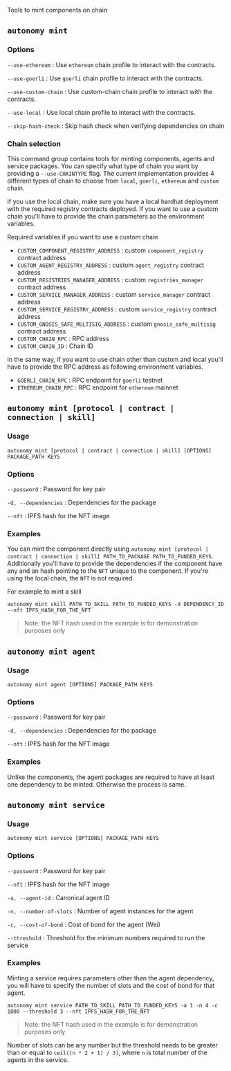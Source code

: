 Tools to mint components on chain

## `autonomy mint`

### Options

`--use-ethereum`
: Use `ethereum` chain profile to interact with the contracts.

`--use-goerli`
: Use `goerli` chain profile to interact with the contracts.

`--use-custom-chain`
: Use custom-chain chain profile to interact with the contracts.

`--use-local`
: Use local chain profile to interact with the contracts.

`--skip-hash-check`
: Skip hash check when verifying dependencies on chain

### Chain selection

This command group contains tools for minting components, agents and service packages. You can specify what type of chain you want by providing a `--use-CHAINTYPE` flag. The current implementation provides 4 different types of chain to choose from `local`, `goerli`, `ethereum` and `custom` chain. 

If you use the local chain, make sure you have a local hardhat deployment with the required registry contracts deployed. If you want to use a custom chain you'll have to provide the chain parameters as the environment variables.

Required variables if you want to use a custom chain

- `CUSTOM_COMPONENT_REGISTRY_ADDRESS` : custom `component_registry` contract address
- `CUSTOM_AGENT_REGISTRY_ADDRESS` : custom `agent_registry` contract address
- `CUSTOM_REGISTRIES_MANAGER_ADDRESS` : custom `registries_manager` contract address
- `CUSTOM_SERVICE_MANAGER_ADDRESS` : custom `service_manager` contract address
- `CUSTOM_SERVICE_REGISTRY_ADDRESS` : custom `service_registry` contract address
- `CUSTOM_GNOSIS_SAFE_MULTISIG_ADDRESS` : custom `gnosis_safe_multisig` contract address
- `CUSTOM_CHAIN_RPC` : RPC address
- `CUSTOM_CHAIN_ID` : Chain ID

In the same way, if you want to use chain other than custom and local you'll have to provide the RPC address as following environment variables.

- `GOERLI_CHAIN_RPC` : RPC endpoint for `goerli` testnet
- `ETHEREUM_CHAIN_RPC` : RPC endpoint for `ethereum` mainnet

## `autonomy mint [protocol | contract | connection | skill]`

### Usage

`autonomy mint [protocol | contract | connection | skill] [OPTIONS] PACKAGE_PATH KEYS`

### Options

`--password`
: Password for key pair

`-d, --dependencies`
: Dependencies for the package

`--nft`
: IPFS hash for the NFT image

### Examples

You can mint the component directly using `autonomy mint [protocol | contract | connection | skill] PATH_TO_PACKAGE PATH_TO_FUNDED_KEYS`. Additionally you'll have to provide the dependencies if the component have any and an hash pointing to the `NFT` unique to the component. If you're using the local chain, the `NFT` is not required.

For example to mint a skill

`autonomy mint skill PATH_TO_SKILL PATH_TO_FUNDED_KEYS -d DEPENDENCY_ID --nft IPFS_HASH_FOR_THE_NFT` 

> Note: the NFT hash used in the example is for demonstration purposes only

## `autonomy mint agent`

### Usage

`autonomy mint agent [OPTIONS] PACKAGE_PATH KEYS`

### Options

`--password`
: Password for key pair

`-d, --dependencies`
: Dependencies for the package

`--nft`
: IPFS hash for the NFT image

### Examples

Unlike the components, the agent packages are required to have at least one dependency to be minted. Otherwise the process is same.

## `autonomy mint service`

### Usage

`autonomy mint service [OPTIONS] PACKAGE_PATH KEYS`

### Options
  
`--password`
: Password for key pair

`--nft`
: IPFS hash for the NFT image

`-a, --agent-id`
: Canonical agent ID

`-n, --number-of-slots`
: Number of agent instances for the agent

`-c, --cost-of-bond`
: Cost of bond for the agent (Wei)

`--threshold`
: Threshold for the minimum numbers required to run the service

### Examples

Minting a service requires parameters other than the agent dependency, you will have to specify the number of slots and the cost of bond for that agent.

`autonomy mint service PATH_TO_SKILL PATH_TO_FUNDED_KEYS -a 1 -n 4 -c 1000 --threshold 3 --nft IPFS_HASH_FOR_THE_NFT` 

> Note: the NFT hash used in the example is for demonstration purposes only

Number of slots can be any number but the threshold needs to be greater than or equal to `ceil((n * 2 + 1) / 3)`, where `n` is total number of the agents in the service.
